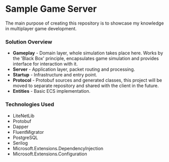 # Sample Game Server
The main purpose of creating this repository is to showcase my knowledge in multiplayer game development.

### Solution Overview
- **Gameplay** - Domain layer, whole simulation takes place here. Works by the 'Black Box' principle, encapsulates game simulation and provides interface for interaction with it.
- **Server** - Application layer, packet routing and processing.
- **Startup** - Infrastructure and entry point.
- **Protocol** - Protobuf sources and generated classes, this project will be moved to separate repository and shared with the client in the future.
- **Entities** - Basic ECS implementation.

### Technologies Used
- LiteNetLib
- Protobuf
- Dapper
- FluentMigrator
- PostgreSQL
- Serilog
- Microsoft.Extensions.DependencyInjection
- Microsoft.Extensions.Configuration